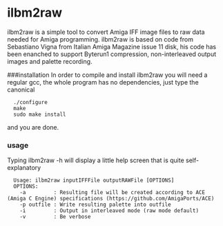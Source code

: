 # ilbm2raw

ilbm2raw is a simple tool to convert Amiga IFF image files to raw data needed for Amiga programming.
ilbm2raw is based on code from Sebastiano Vigna from Italian Amiga Magazine issue 11 disk, his code has been enanched to support Byterun1 compression, non-interleaved output images and palette recording.

###installation
In order to compile and install ilbm2raw you will need a regular gcc, the whole program has no dependencies, just type the canonical
```
  ./configure
  make
  sudo make install
```

and you are done.

### usage

Typing ilbm2raw -h will display a little help screen that is quite self-explanatory

```
  Usage: ilbm2raw inputIFFFile outputRAWFile [OPTIONS]
  OPTIONS:
    -a		   : Resulting file will be created according to ACE (Amiga C Engine) specifications (https://github.com/AmigaPorts/ACE)
    -p outfile : Write resulting palette into outfile
    -i 		   : Output in interleaved mode (raw mode default)
    -v		   : Be verbose

```

